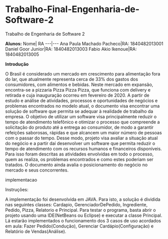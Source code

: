 # Trabalho-Final-Engenharia-de-Software-2
Trabalho de Engenharia de Software 2

**__Alunos:__**
 Nome| RA
 ---|---
 Ana Paula Machado Pacheco|RA: 1840482013001
 Daniel Goor Junior|RA: 1840482013003
 Fabio Akio Ikenoue|RA: 1840482013005
 
 **__Introdução__**
 
 O Brasil é considerado um mercado em crescimento para alimentação fora do lar, que atualmente representa cerca de 33% dos gastos dos consumidores, com alimentos e bebidas. Neste mercado em expansão, encontra-se a pizzaria Pizza Pizza Pizza, que funciona com delivery e retirada e cuja inauguração ocorreu em fevereiro de 2020. 
A partir de estudo e análise de atividades, processos e oportunidades de negócios e problemas encontrados no modelo atual, o documento visa encontrar uma solução de software que permita se adequar à realidade de trabalho da empresa.
O objetivo de utilizar um software visa principalmente reduzir o tempo de atendimento telefônico e otimizar o processo que compreende a solicitação do produto até a entrega ao consumidor, de modo a garantir refeições saborosas, rápidas e que alcancem um maior número de pessoas com o passar do tempo.
Desse modo,  projeto visa avaliar a situação atual do negócio e a partir daí desenvolver um software que permita reduzir o tempo de atendimento com os recursos humanos e financeiros disponíveis. Para isso foram descritas as atividades envolvidas em todo o processo, quem as realiza, os problemas encontrados e como estes poderiam ser tratados. O documento ainda avalia o posicionamento do negócio no mercado e seus concorrentes.


 
 implementacao

  Instruções:
 
 A implementação foi desenvolvida em JAVA.
 Para isto, a solução é dividida nas seguintes classes: Cardapio, GerenciadorDePedido, Ingrediente, Pedido, Pizza, Relatorio e Principal.
 Para testar o programa, basta abrir o projeto usando uma IDE(NetBeans ou Eclipse) e executar a classe Principal.
 Lá estarão implementados o funcionamento dos 3 casos de uso acordados em aula: Fazer Pedido(Condução), Gerenciar Cardápio(Configuração) e Relatório de Vendas(Análise).
 

 




